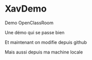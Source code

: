 # XavDemo
Demo OpenClassRoom

Une démo qui se passe bien

Et maintenant on modifie depuis github

Mais aussi depuis ma machine locale
